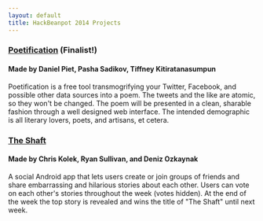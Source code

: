 ```yaml
---
layout: default
title: HackBeanpot 2014 Projects
---
```


### [Poetification](https://www.github.com/pietdaniel/poetification) (Finalist!) ###
#### Made by Daniel Piet, Pasha Sadikov, Tiffney Kitiratanasumpun ####

Poetification is a free tool transmogrifying your Twitter, Facebook, and possible other data sources into a poem. The tweets and the like are atomic, so they won't be changed. The poem will be presented in a clean, sharable fashion through a well designed web interface. The intended demographic is all literary lovers, poets, and artisans, et cetera. 

### [The Shaft](https://github.com/ckolek/shaft/) ###
#### Made by Chris Kolek, Ryan Sullivan, and Deniz Ozkaynak ####

A social Android app that lets users create or join groups of friends and share embarrassing and hilarious stories about each other. Users can vote on each other's stories throughout the week (votes hidden). At the end of the week the top story is revealed and wins the title of "The Shaft" until next week.
